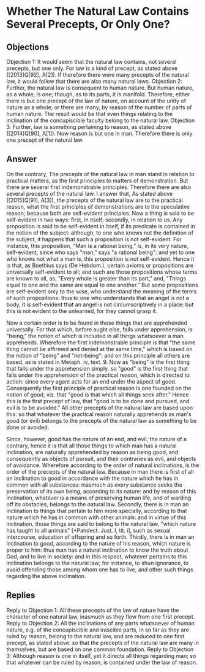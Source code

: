 # Whether The Natural Law Contains Several Precepts, Or Only One?
## Objections
Objection 1: It would seem that the natural law contains, not several precepts, but one only. For law is a kind of precept, as stated above ([2013]Q[92], A[2]). If therefore there were many precepts of the natural law, it would follow that there are also many natural laws.
Objection 2: Further, the natural law is consequent to human nature. But human nature, as a whole, is one; though, as to its parts, it is manifold. Therefore, either there is but one precept of the law of nature, on account of the unity of nature as a whole; or there are many, by reason of the number of parts of human nature. The result would be that even things relating to the inclination of the concupiscible faculty belong to the natural law.
Objection 3: Further, law is something pertaining to reason, as stated above ([2014]Q[90], A[1]). Now reason is but one in man. Therefore there is only one precept of the natural law.
## Answer
On the contrary, The precepts of the natural law in man stand in relation to practical matters, as the first principles to matters of demonstration. But there are several first indemonstrable principles. Therefore there are also several precepts of the natural law.
I answer that, As stated above ([2015]Q[91], A[3]), the precepts of the natural law are to the practical reason, what the first principles of demonstrations are to the speculative reason; because both are self-evident principles. Now a thing is said to be self-evident in two ways: first, in itself; secondly, in relation to us. Any proposition is said to be self-evident in itself, if its predicate is contained in the notion of the subject: although, to one who knows not the definition of the subject, it happens that such a proposition is not self-evident. For instance, this proposition, "Man is a rational being," is, in its very nature, self-evident, since who says "man," says "a rational being": and yet to one who knows not what a man is, this proposition is not self-evident. Hence it is that, as Boethius says (De Hebdom.), certain axioms or propositions are universally self-evident to all; and such are those propositions whose terms are known to all, as, "Every whole is greater than its part," and, "Things equal to one and the same are equal to one another." But some propositions are self-evident only to the wise, who understand the meaning of the terms of such propositions: thus to one who understands that an angel is not a body, it is self-evident that an angel is not circumscriptively in a place: but this is not evident to the unlearned, for they cannot grasp it.

Now a certain order is to be found in those things that are apprehended universally. For that which, before aught else, falls under apprehension, is "being," the notion of which is included in all things whatsoever a man apprehends. Wherefore the first indemonstrable principle is that "the same thing cannot be affirmed and denied at the same time," which is based on the notion of "being" and "not-being": and on this principle all others are based, as is stated in Metaph. iv, text. 9. Now as "being" is the first thing that falls under the apprehension simply, so "good" is the first thing that falls under the apprehension of the practical reason, which is directed to action: since every agent acts for an end under the aspect of good. Consequently the first principle of practical reason is one founded on the notion of good, viz. that "good is that which all things seek after." Hence this is the first precept of law, that "good is to be done and pursued, and evil is to be avoided." All other precepts of the natural law are based upon this: so that whatever the practical reason naturally apprehends as man's good (or evil) belongs to the precepts of the natural law as something to be done or avoided.

Since, however, good has the nature of an end, and evil, the nature of a contrary, hence it is that all those things to which man has a natural inclination, are naturally apprehended by reason as being good, and consequently as objects of pursuit, and their contraries as evil, and objects of avoidance. Wherefore according to the order of natural inclinations, is the order of the precepts of the natural law. Because in man there is first of all an inclination to good in accordance with the nature which he has in common with all substances: inasmuch as every substance seeks the preservation of its own being, according to its nature: and by reason of this inclination, whatever is a means of preserving human life, and of warding off its obstacles, belongs to the natural law. Secondly, there is in man an inclination to things that pertain to him more specially, according to that nature which he has in common with other animals: and in virtue of this inclination, those things are said to belong to the natural law, "which nature has taught to all animals" [*Pandect. Just. I, tit. i], such as sexual intercourse, education of offspring and so forth. Thirdly, there is in man an inclination to good, according to the nature of his reason, which nature is proper to him: thus man has a natural inclination to know the truth about God, and to live in society: and in this respect, whatever pertains to this inclination belongs to the natural law; for instance, to shun ignorance, to avoid offending those among whom one has to live, and other such things regarding the above inclination.
## Replies
Reply to Objection 1: All these precepts of the law of nature have the character of one natural law, inasmuch as they flow from one first precept.
Reply to Objection 2: All the inclinations of any parts whatsoever of human nature, e.g. of the concupiscible and irascible parts, in so far as they are ruled by reason, belong to the natural law, and are reduced to one first precept, as stated above: so that the precepts of the natural law are many in themselves, but are based on one common foundation.
Reply to Objection 3: Although reason is one in itself, yet it directs all things regarding man; so that whatever can be ruled by reason, is contained under the law of reason.